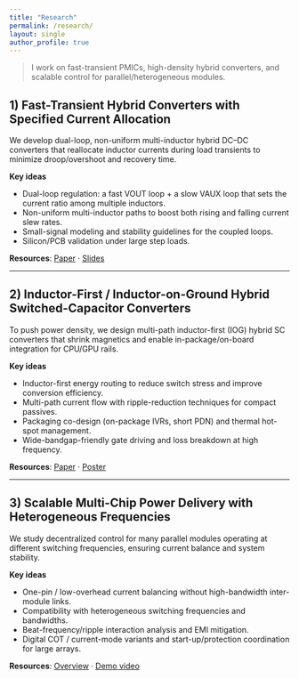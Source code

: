 ```yaml
---
title: "Research"
permalink: /research/
layout: single
author_profile: true
---
```


> I work on fast-transient PMICs, high-density hybrid converters, and scalable control for parallel/heterogeneous modules.

## 1) Fast-Transient Hybrid Converters with Specified Current Allocation
We develop dual-loop, non-uniform multi-inductor hybrid DC–DC converters that reallocate inductor currents during load transients to minimize droop/overshoot and recovery time.

**Key ideas**
- Dual-loop regulation: a fast VOUT loop + a slow VAUX loop that sets the current ratio among multiple inductors.  
- Non-uniform multi-inductor paths to boost both rising and falling current slew rates.  
- Small-signal modeling and stability guidelines for the coupled loops.  
- Silicon/PCB validation under large step loads.

**Resources**: [Paper](/files/LLSC_paper.pdf) · [Slides](/files/LLSC_slides.pdf)

---

## 2) Inductor-First / Inductor-on-Ground Hybrid Switched-Capacitor Converters
To push power density, we design multi-path inductor-first (IOG) hybrid SC converters that shrink magnetics and enable in-package/on-board integration for CPU/GPU rails.

**Key ideas**
- Inductor-first energy routing to reduce switch stress and improve conversion efficiency.  
- Multi-path current flow with ripple-reduction techniques for compact passives.  
- Packaging co-design (on-package IVRs, short PDN) and thermal hot-spot management.  
- Wide-bandgap-friendly gate driving and loss breakdown at high frequency.

**Resources**: [Paper](/files/InductorFirst_paper.pdf) · [Poster](/files/InductorFirst_poster.pdf)

---

## 3) Scalable Multi-Chip Power Delivery with Heterogeneous Frequencies
We study decentralized control for many parallel modules operating at different switching frequencies, ensuring current balance and system stability.

**Key ideas**
- One-pin / low-overhead current balancing without high-bandwidth inter-module links.  
- Compatibility with heterogeneous switching frequencies and bandwidths.  
- Beat-frequency/ripple interaction analysis and EMI mitigation.  
- Digital COT / current-mode variants and start-up/protection coordination for large arrays.

**Resources**: [Overview](/files/Multichip_PD_Overview.pdf) · [Demo video](/files/Multichip_demo.mp4)
